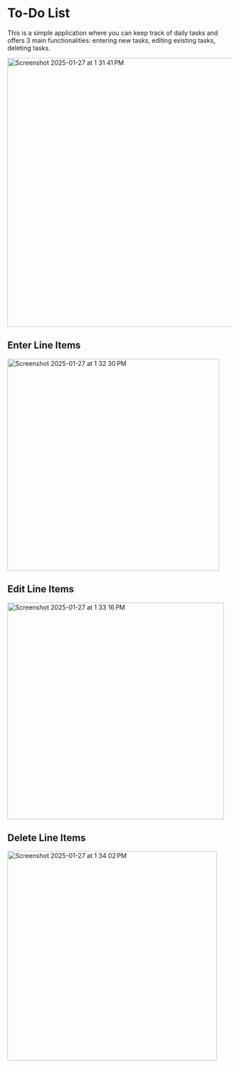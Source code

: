 # To-Do List
This is a simple application where you can keep track of daily tasks and offers 3 main functionalities: entering new tasks, editing existing tasks, deleting tasks.

<img width="604" alt="Screenshot 2025-01-27 at 1 31 41 PM" src="https://github.com/user-attachments/assets/6b5ad03c-1fc0-480a-b969-2e211e5b7ce6" />

## Enter Line Items 

<img width="476" alt="Screenshot 2025-01-27 at 1 32 30 PM" src="https://github.com/user-attachments/assets/c7af3e18-7b2f-45d8-8ebe-75939df0f131" />

## Edit Line Items

<img width="487" alt="Screenshot 2025-01-27 at 1 33 16 PM" src="https://github.com/user-attachments/assets/662d6dd7-b245-4f94-9b53-c5ff834d8f54" />

## Delete Line Items

<img width="471" alt="Screenshot 2025-01-27 at 1 34 02 PM" src="https://github.com/user-attachments/assets/0a765eee-e6cd-4808-a4e0-58115ea6d7ca" />


